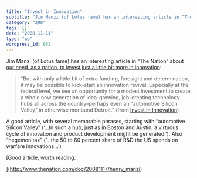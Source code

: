 ```yaml
---
title: "Invest in Innovation"
subtitle: "Jim Manzi (of Lotus fame) has an interesting article in “The Nation” about [our need, as a nation, t..."
category: "298"
tags: []
date: "2008-11-11"
type: "wp"
wordpress_id: 952
---
```

Jim Manzi (of Lotus fame) has an interesting article in “The Nation” about [our need, as a nation, to invest just a little bit more in innovation](http://www.thenation.com/doc/20081117/henry_manzi):
> “But with only a little bit of extra funding, foresight and determination, it may be possible to kick-start an innovation revival. Especially at the federal level, we see an opportunity for a modest investment to create a whole new generation of idea-growing, job-creating technology hubs all across the country–perhaps even an “automotive Silicon Valley” in otherwise moribund Detroit.” (from [Invest in Innovation](http://www.thenation.com/doc/20081117/henry_manzi))

A good article, with several memorable phrases, starting with “automotive Silicon Valley” (‘…In such a hub, just as in Boston and Austin, a virtuous cycle of innovation and product development might be generated.’). Also “hegemon tax” (‘…the 50 to 60 percent share of R&D the US spends on warfare innovations…’)

[Good article, worth reading.

](http://www.thenation.com/doc/20081117/henry_manzi)